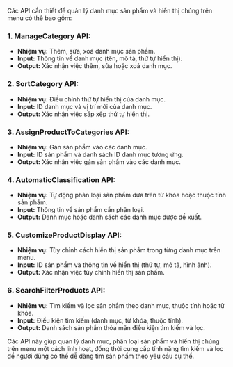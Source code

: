 Các API cần thiết để quản lý danh mục sản phẩm và hiển thị chúng trên menu có thể bao gồm:

### 1. ManageCategory API:

- **Nhiệm vụ:** Thêm, sửa, xoá danh mục sản phẩm.
- **Input:** Thông tin về danh mục (tên, mô tả, thứ tự hiển thị).
- **Output:** Xác nhận việc thêm, sửa hoặc xoá danh mục.

### 2. SortCategory API:

- **Nhiệm vụ:** Điều chỉnh thứ tự hiển thị của danh mục.
- **Input:** ID danh mục và vị trí mới của danh mục.
- **Output:** Xác nhận việc sắp xếp thứ tự hiển thị.

### 3. AssignProductToCategories API:

- **Nhiệm vụ:** Gán sản phẩm vào các danh mục.
- **Input:** ID sản phẩm và danh sách ID danh mục tương ứng.
- **Output:** Xác nhận việc gán sản phẩm vào các danh mục.

### 4. AutomaticClassification API:

- **Nhiệm vụ:** Tự động phân loại sản phẩm dựa trên từ khóa hoặc thuộc tính sản phẩm.
- **Input:** Thông tin về sản phẩm cần phân loại.
- **Output:** Danh mục hoặc danh sách các danh mục được đề xuất.

### 5. CustomizeProductDisplay API:

- **Nhiệm vụ:** Tùy chỉnh cách hiển thị sản phẩm trong từng danh mục trên menu.
- **Input:** ID sản phẩm và thông tin về hiển thị (thứ tự, mô tả, hình ảnh).
- **Output:** Xác nhận việc tùy chỉnh hiển thị sản phẩm.

### 6. SearchFilterProducts API:

- **Nhiệm vụ:** Tìm kiếm và lọc sản phẩm theo danh mục, thuộc tính hoặc từ khóa.
- **Input:** Điều kiện tìm kiếm (danh mục, từ khóa, thuộc tính).
- **Output:** Danh sách sản phẩm thỏa mãn điều kiện tìm kiếm và lọc.

Các API này giúp quản lý danh mục, phân loại sản phẩm và hiển thị chúng trên menu một cách linh hoạt, đồng thời cung cấp tính năng tìm kiếm và lọc để người dùng có thể dễ dàng tìm sản phẩm theo yêu cầu cụ thể.